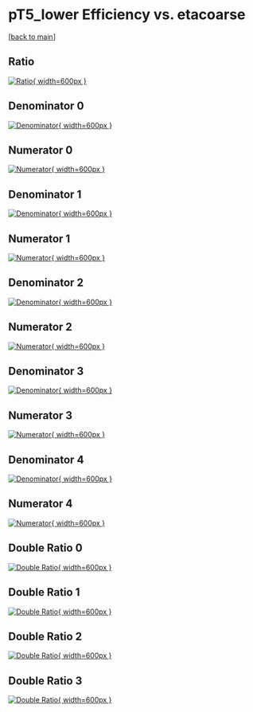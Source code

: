 # pT5_lower Efficiency vs. etacoarse

[[back to main](./)]



## Ratio

[![Ratio](../mtv/var/pT5_lower_vtr_0_-1_eff_etacoarse.png){ width=600px }](../mtv/var/pT5_lower_vtr_0_-1_eff_etacoarse.pdf)

## Denominator 0

[![Denominator](../mtv/den/pT5_lower_vtr_0_-1_eff_etacoarse_den0.png){ width=600px }](../mtv/den/pT5_lower_vtr_0_-1_eff_etacoarse_den0.pdf)

## Numerator 0

[![Numerator](../mtv/num/pT5_lower_vtr_0_-1_eff_etacoarse_num0.png){ width=600px }](../mtv/num/pT5_lower_vtr_0_-1_eff_etacoarse_num0.pdf)

## Denominator 1

[![Denominator](../mtv/den/pT5_lower_vtr_0_-1_eff_etacoarse_den1.png){ width=600px }](../mtv/den/pT5_lower_vtr_0_-1_eff_etacoarse_den1.pdf)

## Numerator 1

[![Numerator](../mtv/num/pT5_lower_vtr_0_-1_eff_etacoarse_num1.png){ width=600px }](../mtv/num/pT5_lower_vtr_0_-1_eff_etacoarse_num1.pdf)

## Denominator 2

[![Denominator](../mtv/den/pT5_lower_vtr_0_-1_eff_etacoarse_den2.png){ width=600px }](../mtv/den/pT5_lower_vtr_0_-1_eff_etacoarse_den2.pdf)

## Numerator 2

[![Numerator](../mtv/num/pT5_lower_vtr_0_-1_eff_etacoarse_num2.png){ width=600px }](../mtv/num/pT5_lower_vtr_0_-1_eff_etacoarse_num2.pdf)

## Denominator 3

[![Denominator](../mtv/den/pT5_lower_vtr_0_-1_eff_etacoarse_den3.png){ width=600px }](../mtv/den/pT5_lower_vtr_0_-1_eff_etacoarse_den3.pdf)

## Numerator 3

[![Numerator](../mtv/num/pT5_lower_vtr_0_-1_eff_etacoarse_num3.png){ width=600px }](../mtv/num/pT5_lower_vtr_0_-1_eff_etacoarse_num3.pdf)

## Denominator 4

[![Denominator](../mtv/den/pT5_lower_vtr_0_-1_eff_etacoarse_den4.png){ width=600px }](../mtv/den/pT5_lower_vtr_0_-1_eff_etacoarse_den4.pdf)

## Numerator 4

[![Numerator](../mtv/num/pT5_lower_vtr_0_-1_eff_etacoarse_num4.png){ width=600px }](../mtv/num/pT5_lower_vtr_0_-1_eff_etacoarse_num4.pdf)

## Double Ratio 0

[![Double Ratio](../mtv/ratio/pT5_lower_vtr_0_-1_eff_etacoarse_ratio0.png){ width=600px }](../mtv/ratio/pT5_lower_vtr_0_-1_eff_etacoarse_ratio0.pdf)

## Double Ratio 1

[![Double Ratio](../mtv/ratio/pT5_lower_vtr_0_-1_eff_etacoarse_ratio1.png){ width=600px }](../mtv/ratio/pT5_lower_vtr_0_-1_eff_etacoarse_ratio1.pdf)

## Double Ratio 2

[![Double Ratio](../mtv/ratio/pT5_lower_vtr_0_-1_eff_etacoarse_ratio2.png){ width=600px }](../mtv/ratio/pT5_lower_vtr_0_-1_eff_etacoarse_ratio2.pdf)

## Double Ratio 3

[![Double Ratio](../mtv/ratio/pT5_lower_vtr_0_-1_eff_etacoarse_ratio3.png){ width=600px }](../mtv/ratio/pT5_lower_vtr_0_-1_eff_etacoarse_ratio3.pdf)

